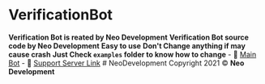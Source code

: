 # VerificationBot
 **Verification Bot is reated by Neo Development**  **Verification Bot source code by Neo Development**   **Easy to use**   **Don't Change anything if may cause crash**  **Just Check `examples` folder to know how to change**   - 🔗 [Main Bot](https://discord.com/api/oauth2/authorize?client_id=902956836133699614&amp;permissions=8&amp;scope=bot%20applications.commands) - 🔗 [Support Server Link](https://discord.gg/UqHPc6ccgp)   #  NeoDevelopment Copyright 2021 © **Neo Development**
